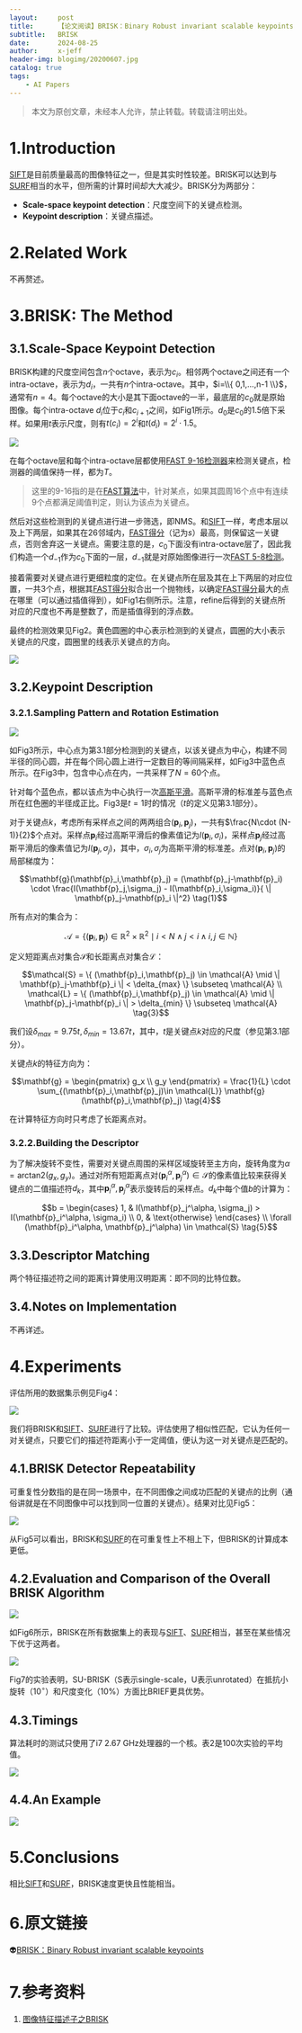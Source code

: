 ```yaml
---
layout:     post
title:      【论文阅读】BRISK：Binary Robust invariant scalable keypoints
subtitle:   BRISK
date:       2024-08-25
author:     x-jeff
header-img: blogimg/20200607.jpg
catalog: true
tags:
    - AI Papers
---  
```

>本文为原创文章，未经本人允许，禁止转载。转载请注明出处。

# 1.Introduction

[SIFT](http://shichaoxin.com/2022/12/29/OpenCV基础-第三十六课-SIFT特征检测/)是目前质量最高的图像特征之一，但是其实时性较差。BRISK可以达到与[SURF](http://shichaoxin.com/2023/08/18/论文阅读-SURF-Speeded-Up-Robust-Features/)相当的水平，但所需的计算时间却大大减少。BRISK分为两部分：

* **Scale-space keypoint detection**：尺度空间下的关键点检测。
* **Keypoint description**：关键点描述。

# 2.Related Work

不再赘述。

# 3.BRISK: The Method

## 3.1.Scale-Space Keypoint Detection

BRISK构建的尺度空间包含$n$个octave，表示为$c_i$。相邻两个octave之间还有一个intra-octave，表示为$d_i$，一共有$n$个intra-octave。其中，$i=\\{ 0,1,...,n-1 \\}$，通常有$n=4$。每个octave的大小是其下面octave的一半，最底层的$c_0$就是原始图像。每个intra-octave $d_i$位于$c_i$和$c_{i+1}$之间，如Fig1所示。$d_0$是$c_0$的1.5倍下采样。如果用$t$表示尺度，则有$t(c_i)=2^i$和$t(d_i)=2^i \cdot 1.5$。

![](https://xjeffblogimg.oss-cn-beijing.aliyuncs.com/BLOGIMG/BlogImage/AIPapers/BRISK/1.png)

在每个octave层和每个intra-octave层都使用[FAST 9-16检测器](http://shichaoxin.com/2024/08/26/论文阅读-Machine-Learning-for-High-Speed-Corner-Detection/#21fast-features-from-accelerated-segment-test)来检测关键点，检测器的阈值保持一样，都为$T$。

>这里的9-16指的是在[FAST算法](http://shichaoxin.com/2024/08/26/论文阅读-Machine-Learning-for-High-Speed-Corner-Detection/#21fast-features-from-accelerated-segment-test)中，针对某点，如果其圆周16个点中有连续9个点都满足阈值判定，则认为该点为关键点。

然后对这些检测到的关键点进行进一步筛选，即NMS。和[SIFT](http://shichaoxin.com/2022/12/29/OpenCV基础-第三十六课-SIFT特征检测/#122在高斯差分金字塔中找极值)一样，考虑本层以及上下两层，如果其在26邻域内，[FAST得分](http://shichaoxin.com/2024/08/26/论文阅读-Machine-Learning-for-High-Speed-Corner-Detection/#23non-maximal-suppression)（记为$s$）最高，则保留这一关键点，否则舍弃这一关键点。需要注意的是，$c_0$下面没有intra-octave层了，因此我们构造一个$d_{-1}$作为$c_0$下面的一层，$d_{-1}$就是对原始图像进行一次[FAST 5-8检测](http://shichaoxin.com/2024/08/26/论文阅读-Machine-Learning-for-High-Speed-Corner-Detection/#21fast-features-from-accelerated-segment-test)。

接着需要对关键点进行更细粒度的定位。在关键点所在层及其在上下两层的对应位置，一共3个点，根据其[FAST得分](http://shichaoxin.com/2024/08/26/论文阅读-Machine-Learning-for-High-Speed-Corner-Detection/#23non-maximal-suppression)拟合出一个抛物线，以确定[FAST得分](http://shichaoxin.com/2024/08/26/论文阅读-Machine-Learning-for-High-Speed-Corner-Detection/#23non-maximal-suppression)最大的点在哪里（可以通过插值得到），如Fig1右侧所示。注意，refine后得到的关键点所对应的尺度也不再是整数了，而是插值得到的浮点数。

最终的检测效果见Fig2。黄色圆圈的中心表示检测到的关键点，圆圈的大小表示关键点的尺度，圆圈里的线表示关键点的方向。

![](https://xjeffblogimg.oss-cn-beijing.aliyuncs.com/BLOGIMG/BlogImage/AIPapers/BRISK/2.png)

## 3.2.Keypoint Description

### 3.2.1.Sampling Pattern and Rotation Estimation

![](https://xjeffblogimg.oss-cn-beijing.aliyuncs.com/BLOGIMG/BlogImage/AIPapers/BRISK/3.png)

如Fig3所示，中心点为第3.1部分检测到的关键点，以该关键点为中心，构建不同半径的同心圆，并在每个同心圆上进行一定数目的等间隔采样，如Fig3中蓝色点所示。在Fig3中，包含中心点在内，一共采样了$N=60$个点。

针对每个蓝色点，都以该点为中心执行一次[高斯平滑](http://shichaoxin.com/2020/03/03/OpenCV基础-第九课-图像模糊/#3高斯模糊)。高斯平滑的标准差与蓝色点所在红色圈的半径成正比。Fig3是$t=1$时的情况（$t$的定义见第3.1部分）。

对于关键点$k$，考虑所有采样点之间的两两组合$(\mathbf{p}_i,\mathbf{p}_j)$，一共有$\frac{N\cdot (N-1)}{2}$个点对。采样点$\mathbf{p}_i$经过高斯平滑后的像素值记为$I(\mathbf{p}_i,\sigma_i)$，采样点$\mathbf{p}_j$经过高斯平滑后的像素值记为$I(\mathbf{p}_j,\sigma_j)$，其中，$\sigma_i,\sigma_j$为高斯平滑的标准差。点对$(\mathbf{p}_i,\mathbf{p}_j)$的局部梯度为：

$$\mathbf{g}(\mathbf{p}_i,\mathbf{p}_j) = (\mathbf{p}_j-\mathbf{p}_i) \cdot \frac{I(\mathbf{p}_j,\sigma_j) - I(\mathbf{p}_i,\sigma_i)}{ \| \mathbf{p}_j-\mathbf{p}_i \|^2} \tag{1}$$

所有点对的集合为：

$$\mathcal{A} = \{ (\mathbf{p}_i,\mathbf{p}_j) \in \mathbb{R}^2 \times \mathbb{R}^2 \mid i<N \wedge j <i \wedge i,j \in \mathbb{N} \} \tag{2}$$

定义短距离点对集合$\mathcal{S}$和长距离点对集合$\mathcal{L}$：

$$\mathcal{S} = \{ (\mathbf{p}_i,\mathbf{p}_j) \in \mathcal{A} \mid \| \mathbf{p}_j-\mathbf{p}_i \| < \delta_{max} \} \subseteq \mathcal{A}  \\ \mathcal{L} = \{ (\mathbf{p}_i,\mathbf{p}_j) \in \mathcal{A} \mid \| \mathbf{p}_j-\mathbf{p}_i \| > \delta_{min} \} \subseteq \mathcal{A} \tag{3}$$

我们设$\delta_{max} = 9.75t, \delta_{min} = 13.67t$，其中，$t$是关键点$k$对应的尺度（参见第3.1部分）。

关键点$k$的特征方向为：

$$\mathbf{g} = \begin{pmatrix} g_x \\ g_y \end{pmatrix}  = \frac{1}{L} \cdot \sum_{(\mathbf{p}_i,\mathbf{p}_j)\in \mathcal{L}} \mathbf{g}(\mathbf{p}_i,\mathbf{p}_j) \tag{4}$$

在计算特征方向时只考虑了长距离点对。

### 3.2.2.Building the Descriptor

为了解决旋转不变性，需要对关键点周围的采样区域旋转至主方向，旋转角度为$\alpha = \text{arctan2}(g_x,g_y)$。通过对所有短距离点对$(\mathbf{p}_i^{\alpha},\mathbf{p}_j^{\alpha})\in \mathcal{S}$的像素值比较来获得关键点的二值描述符$d_k$，其中$\mathbf{p}_i^{\alpha},\mathbf{p}_j^{\alpha}$表示旋转后的采样点。$d_k$中每个值$b$的计算为：

$$b = \begin{cases} 1, & I(\mathbf{p}_j^\alpha, \sigma_j) > I(\mathbf{p}_i^\alpha, \sigma_i) \\ 0, & \text{otherwise} \end{cases} \\ \forall (\mathbf{p}_i^\alpha, \mathbf{p}_j^\alpha) \in \mathcal{S} \tag{5}$$

## 3.3.Descriptor Matching

两个特征描述符之间的距离计算使用汉明距离：即不同的比特位数。

## 3.4.Notes on Implementation

不再详述。

# 4.Experiments

评估所用的数据集示例见Fig4：

![](https://xjeffblogimg.oss-cn-beijing.aliyuncs.com/BLOGIMG/BlogImage/AIPapers/BRISK/4.png)

我们将BRISK和[SIFT](http://shichaoxin.com/2022/12/29/OpenCV基础-第三十六课-SIFT特征检测/)、[SURF](http://shichaoxin.com/2023/08/18/论文阅读-SURF-Speeded-Up-Robust-Features/)进行了比较。评估使用了相似性匹配，它认为任何一对关键点，只要它们的描述符距离小于一定阈值，便认为这一对关键点是匹配的。

## 4.1.BRISK Detector Repeatability

可重复性分数指的是在同一场景中，在不同图像之间成功匹配的关键点的比例（通俗讲就是在不同图像中可以找到同一位置的关键点）。结果对比见Fig5：

![](https://xjeffblogimg.oss-cn-beijing.aliyuncs.com/BLOGIMG/BlogImage/AIPapers/BRISK/5.png)

从Fig5可以看出，BRISK和[SURF](http://shichaoxin.com/2023/08/18/论文阅读-SURF-Speeded-Up-Robust-Features/)的在可重复性上不相上下，但BRISK的计算成本更低。

## 4.2.Evaluation and Comparison of the Overall BRISK Algorithm

![](https://xjeffblogimg.oss-cn-beijing.aliyuncs.com/BLOGIMG/BlogImage/AIPapers/BRISK/6.png)

如Fig6所示，BRISK在所有数据集上的表现与[SIFT](http://shichaoxin.com/2022/12/29/OpenCV基础-第三十六课-SIFT特征检测/)、[SURF](http://shichaoxin.com/2023/08/18/论文阅读-SURF-Speeded-Up-Robust-Features/)相当，甚至在某些情况下优于这两者。

![](https://xjeffblogimg.oss-cn-beijing.aliyuncs.com/BLOGIMG/BlogImage/AIPapers/BRISK/7.png)

Fig7的实验表明，SU-BRISK（S表示single-scale，U表示unrotated）在抵抗小旋转（$10^{\circ}$）和尺度变化（10%）方面比BRIEF更具优势。

## 4.3.Timings

算法耗时的测试只使用了i7 2.67 GHz处理器的一个核。表2是100次实验的平均值。

![](https://xjeffblogimg.oss-cn-beijing.aliyuncs.com/BLOGIMG/BlogImage/AIPapers/BRISK/8.png)

## 4.4.An Example

![](https://xjeffblogimg.oss-cn-beijing.aliyuncs.com/BLOGIMG/BlogImage/AIPapers/BRISK/9.png)

# 5.Conclusions

相比[SIFT](http://shichaoxin.com/2022/12/29/OpenCV基础-第三十六课-SIFT特征检测/)和[SURF](http://shichaoxin.com/2023/08/18/论文阅读-SURF-Speeded-Up-Robust-Features/)，BRISK速度更快且性能相当。

# 6.原文链接

👽[BRISK：Binary Robust invariant scalable keypoints](https://github.com/x-jeff/AI_Papers/blob/master/2024/BRISK：Binary%20Robust%20invariant%20scalable%20keypoints.pdf)

# 7.参考资料

1. [图像特征描述子之BRISK](https://senitco.github.io/2017/07/12/image-feature-brisk/)